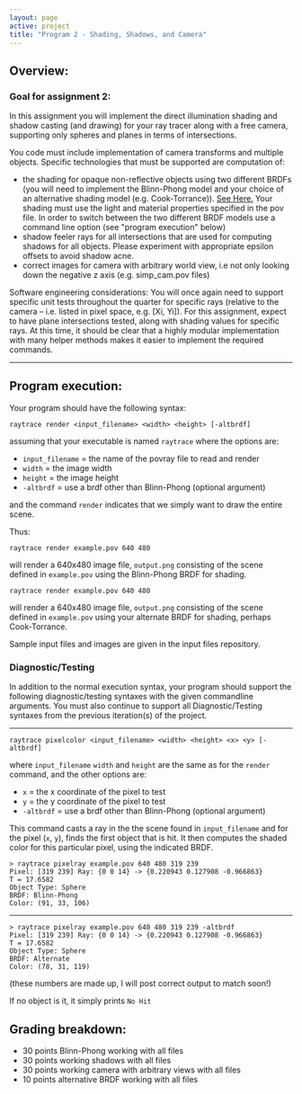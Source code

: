 ```yaml
---
layout: page
active: project
title: "Program 2 - Shading, Shadows, and Camera"
---
```


## Overview:

### Goal for assignment 2:

In this assignment you will implement the direct illumination shading and shadow casting (and drawing) for your ray tracer along with a free camera, supporting only spheres and planes in terms of intersections.

You code must include implementation of camera transforms and multiple objects. Specific technologies that must be supported are computation of:

- the shading for opaque non-reflective objects using two different BRDFs (you will need to implement the Blinn-Phong model and your choice of an alternative shading model (e.g. Cook-Torrance)).
  [See Here.](https://en.wikipedia.org/wiki/Bidirectional_reflectance_distribution_function)
  Your shading must use the light and material properties specified in the pov file.
  In order to switch between the two different BRDF models use a command line option (see "program execution" below)
- shadow feeler rays for all intersections that are used for computing shadows for all objects.
  Please experiment with appropriate epsilon offsets to avoid shadow acne.
- correct images for camera with arbitrary world view, i.e not only looking down the negative z axis (e.g. simp_cam.pov files)

Software engineering considerations:
You will once again need to support specific unit tests throughout the quarter for specific rays (relative to the camera – i.e. listed in pixel space, e.g. [Xi, Yi]).
For this assignment, expect to have plane intersections tested, along with shading values for specific rays.
At this time, it should be clear that a highly modular implementation with many helper methods makes it easier to implement the required commands.

---

## Program execution:

Your program should have the following syntax:

  `raytrace render <input_filename> <width> <height> [-altbrdf]`

assuming that your executable is named `raytrace` where the options are:

- `input_filename` = the name of the povray file to read and render
- `width` = the image width
- `height` = the image height
- `-altbrdf` = use a brdf other than Blinn-Phong <span class="text-warning">(optional argument)</span>

and the command `render` indicates that we simply want to draw the entire scene.

Thus:

  `raytrace render example.pov 640 480`

will render a 640x480 image file, `output.png` consisting of the scene defined in `example.pov` using the Blinn-Phong BRDF for shading.

  `raytrace render example.pov 640 480`

will render a 640x480 image file, `output.png` consisting of the scene defined in `example.pov` using your alternate BRDF for shading, perhaps Cook-Torrance.

Sample input files and images are given in the input files repository.

### Diagnostic/Testing

In addition to the normal execution syntax, your program should support the following diagnostic/testing syntaxes with the given commandline arguments.
You must also continue to support all Diagnostic/Testing syntaxes from the previous iteration(s) of the project.

---

  `raytrace pixelcolor <input_filename> <width> <height> <x> <y> [-altbrdf]`

where `input_filename` `width` and `height` are the same as for the `render` command, and the other options are:

- `x` = the x coordinate of the pixel to test
- `y` = the y coordinate of the pixel to test
- `-altbrdf` = use a brdf other than Blinn-Phong <span class="text-warning">(optional argument)</span>

This command casts a ray in the the scene found in `input_filename` and for the pixel (`x`, `y`), finds the first object that is hit.
It then computes the shaded color for this particular pixel, using the indicated BRDF.

    > raytrace pixelray example.pov 640 480 319 239
    Pixel: [319 239] Ray: {0 0 14} -> {0.220943 0.127908 -0.966863}
    T = 17.6582
    Object Type: Sphere
    BRDF: Blinn-Phong
    Color: (91, 33, 106)

---

    > raytrace pixelray example.pov 640 480 319 239 -altbrdf
    Pixel: [319 239] Ray: {0 0 14} -> {0.220943 0.127908 -0.966863}
    T = 17.6582
    Object Type: Sphere
    BRDF: Alternate
    Color: (78, 31, 119)

(these numbers are made up, I will post correct output to match soon!)

If no object is it, it simply prints `No Hit`



## Grading breakdown:
- 30 points Blinn-Phong working with all files
- 30 points working shadows with all files
- 30 points working camera with arbitrary views with all files
- 10 points alternative BRDF working with all files
